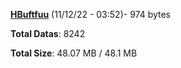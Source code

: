 [**HBuftfuu**](/data/HBuftfuu.txt) (11/12/22 - 03:52)- 974 bytes

**Total Datas**: 8242

**Total Size**: 48.07 MB / 48.1 MB
